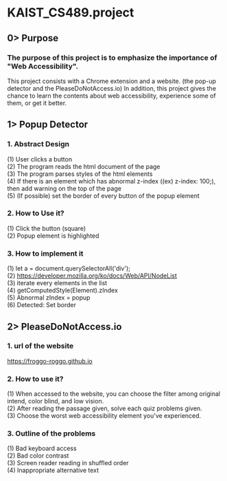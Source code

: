 # KAIST_CS489.project

## 0> Purpose

### The purpose of this project is to emphasize the importance of "Web Accessibility".
This project consists with a Chrome extension and a website. (the pop-up detector and the PleaseDoNotAccess.io)
In addition, this project gives the chance to learn the contents about web accessibility, experience some of them, or get it better.

## 1> Popup Detector

### 1. Abstract Design
(1) User clicks a button </br>
(2) The program reads the html document of the page</br>
(3) The program parses styles of the html elements</br>
(4) If there is an element which has abnormal z-index ((ex) z-index: 100;), then add warning on the top of the page</br>
(5) (If possible) set the border of every button of the popup element

### 2. How to Use it?
(1) Click the button (square)</br>
(2) Popup element is highlighted

### 3. How to implement it
(1) let a = document.querySelectorAll('div');</br>
(2) https://developer.mozilla.org/ko/docs/Web/API/NodeList</br>
(3) iterate every elements in the list</br>
(4) getComputedStyle(Element).zIndex</br>
(5) Abnormal zIndex = popup</br>
(6) Detected: Set border</br>

## 2> PleaseDoNotAccess.io

### 1. url of the website
https://froggo-roggo.github.io

### 2. How to use it?
(1) When accessed to the website, you can choose the filter among original intend, color blind, and low vision.</br>
(2) After reading the passage given, solve each quiz problems given.</br>
(3) Choose the worst web accessibility element you've experienced.</br>

### 3. Outline of the problems
(1) Bad keyboard access</br>
(2) Bad color contrast</br>
(3) Screen reader reading in shuffled order</br>
(4) Inappropriate alternative text</br>




